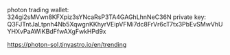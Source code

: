 photon trading wallet: 324gi2sMVwn8KFXpiz3sYNcaRsP3TA4GAGhLhnNeC36N
private key: Q3FJTntJaLtpnh4Nb5XqwgnKKhyrVEipVFMi7dc8FrVr6cT7tx3PbEvSMwVhUYHXvPaAWiKBdFfwAXgFwkHPd9x

https://photon-sol.tinyastro.io/en/trending